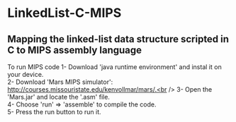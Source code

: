 # LinkedList-C-MIPS
Mapping the linked-list data structure scripted in C to MIPS assembly language
-------------------------------------------------------------------------------

To run MIPS code
  1- Download 'java runtime environment' and instal it on your device.<br />
  2- Download 'Mars MIPS simulator': http://courses.missouristate.edu/kenvollmar/mars/.<br />
  3- Open the 'Mars.jar' and locate the '.asm' file.<br />
  4- Choose 'run' => 'assemble' to compile the code.<br />
  5- Press the run button to run it.
